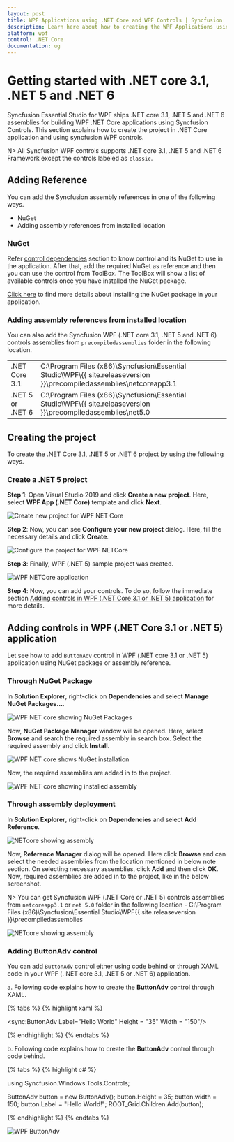 ```yaml
---
layout: post
title: WPF Applications using .NET Core and WPF Controls | Syncfusion
description: Learn here about how to creating the WPF Applications using .NET Core and the Syncfusion WPF Controls.
platform: wpf
control: .NET Core
documentation: ug
---
```


# Getting started with .NET core 3.1, .NET 5 and .NET 6

Syncfusion Essential Studio for WPF ships .NET core 3.1, .NET 5 and .NET 6 assemblies for building WPF .NET Core applications using Syncfusion Controls. This section explains how to create the project in .NET Core application and using syncfusion WPF controls.

N> All Syncfusion WPF controls supports .NET core 3.1, .NET 5 and .NET 6 Framework except the controls labeled as `classic`.

## Adding Reference

You can add the Syncfusion assembly references in one of the following ways.

* NuGet
* Adding assembly references from installed location

### NuGet

Refer [control dependencies](https://help.syncfusion.com/wpf/control-dependencies) section to know control and its NuGet to use in the application. After that, add the required NuGet as reference and then you can use the control from ToolBox. The ToolBox will show a list of available controls once you have installed the NuGet package.

[Click here](https://help.syncfusion.com/wpf/visual-studio-integration/nuget-packages) to find more details about installing the NuGet package in your application.

### Adding assembly references from installed location

You can also add the Syncfusion WPF (.NET core 3.1, .NET 5 and .NET 6) controls assemblies from `precompiledassemblies` folder in the following location.

<table>
<tr>
<td>.NET Core 3.1</td>
<td>C:\Program Files (x86)\Syncfusion\Essential Studio\WPF\{{ site.releaseversion }}\precompiledassemblies\netcoreapp3.1</td>
</tr>
<tr>
<td>.NET 5 or .NET 6</td>
<td>C:\Program Files (x86)\Syncfusion\Essential Studio\WPF\{{ site.releaseversion }}\precompiledassemblies\net5.0</td>
</tr>
</table>

## Creating the project

To create the .NET Core 3.1, .NET 5 or .NET 6 project by using the following ways.

### Create a .NET 5 project

**Step 1**: Open Visual Studio 2019 and click **Create a new project**. Here, select **WPF App (.NET Core)** template and click **Next**.

![Create new project for WPF NET Core](NETcore_WPF_images/wpf-netcore-create-project.png)

**Step 2**: Now, you can see **Configure your new project** dialog. Here, fill the necessary details and click **Create**. 

![Configure the project for WPF NETCore](NETcore_WPF_images/wpf-netcore-configure-project.png)

**Step 3**: Finally, WPF (.NET 5) sample project was created.

![WPF NETCore application](NETcore_WPF_images/wpf-netcore-application.png)

**Step 4**: Now, you can add your controls. To do so, follow the immediate section [Adding controls in WPF (.NET Core 3.1 or .NET 5) application](https://help.syncfusion.com/wpf/dotnet-core-compatibility#adding-controls-in-wpf-net-core-31-or-net-5-application) for more details.

## Adding controls in WPF (.NET Core 3.1 or .NET 5) application

Let see how to add `ButtonAdv` control in WPF (.NET core 3.1 or .NET 5) application using NuGet package or assembly reference.

### Through NuGet Package

In **Solution Explorer**, right-click on **Dependencies** and select **Manage NuGet Packages...**.

![WPF NET core showing NuGet Packages](NETcore_WPF_images/wpf-netcore-nuget-package.png)

Now, **NuGet Package Manager** window will be opened. Here, select **Browse** and search the required assembly in search box. Select the required assembly and click **Install**.

![WPF NET core shows NuGet installation](NETcore_WPF_images/wpf-netcore-install-nuget.png)

Now, the required assemblies are added in to the project.

![WPF NET core showing installed assembly](NETcore_WPF_images/wpf-netcore-assembly.png)

### Through assembly deployment

In **Solution Explorer**, right-click on **Dependencies** and select **Add Reference**.

![NETcore showing assembly](NETcore_WPF_images/NETcore_reference.png)

Now, **Reference Manager** dialog will be opened. Here click **Browse** and can select the needed assemblies from the location mentioned in below note section. On selecting necessary assemblies, click **Add** and then click **OK**. Now, required assemblies are added in to the project, like in the below screenshot.

N> You can get Syncfusion WPF (.NET Core or .NET 5) controls assemblies from `netcoreapp3.1` or `net 5.0` folder in the following location - C:\Program Files (x86)\Syncfusion\Essential Studio\WPF\{{ site.releaseversion }}\precompiledassemblies

![NETcore showing assembly](NETcore_WPF_images/NETcore_assembly.jpeg)

### Adding ButtonAdv control

You can add `ButtonAdv` control either using code behind or through XAML code in your WPF (. NET core 3.1, .NET 5 or .NET 6) application.

a.	Following code explains how to create the **ButtonAdv** control through XAML.

{% tabs %}
{% highlight xaml %}

<Window x:Class="WpfApp1.MainWindow"
        xmlns="http://schemas.microsoft.com/winfx/2006/xaml/presentation"
        xmlns:x="http://schemas.microsoft.com/winfx/2006/xaml"
        xmlns:d="http://schemas.microsoft.com/expression/blend/2008"
        xmlns:mc="http://schemas.openxmlformats.org/markup-compatibility/2006"
        xmlns:local="clr-namespace:WpfApp1"
        xmlns:sync="http://schemas.syncfusion.com/wpf"
        mc:Ignorable="d"
        Title="MainWindow" Height="450" Width="800">
    <Grid Name="ROOT_Grid">
        <sync:ButtonAdv Label="Hello World" Height = "35" Width = "150"/>
    </Grid>
</Window>

{% endhighlight %}
{% endtabs %}

b.	Following code explains how to create the **ButtonAdv** control through code behind.

{% tabs %}
{% highlight c# %}

using Syncfusion.Windows.Tools.Controls;

ButtonAdv button = new ButtonAdv();
button.Height = 35;
button.width = 150;
button.Label = "Hello World!";
ROOT_Grid.Children.Add(button);

{% endhighlight %}
{% endtabs %}

![WPF ButtonAdv](NETcore_WPF_images/NETcore_controloutput.jpeg)
